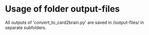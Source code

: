 # Usage of folder output-files

All outputs of 'convert_to_card2brain.py'
are saved in /output-files/ in separate subfolders.